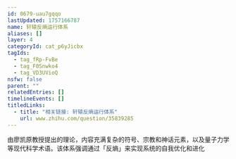 ```yaml
---
id: 0679-uau7gqqo
lastUpdated: 1757166787
name: 轩辕反熵运行体系
aliases: []
layer: 4
categoryId: cat_p6yJicbx
tagIds:
  - tag_fRp-FvBe
  - tag_F0Snwko4
  - tag_VD3UVioQ
nsfw: false
parent: ""
relatedEntries: []
timelineEvents: []
titledLinks:
  - title: "相关链接: 轩辕反熵运行体系"
    url: www.zhihu.com/question/35839285
---
```


由廖凯原教授提出的理论，内容充满复杂的符号、宗教和神话元素，以及量子力学等现代科学术语。该体系强调通过「反熵」来实现系统的自我优化和进化